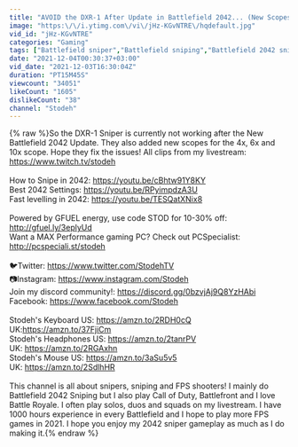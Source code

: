 ```yaml
---
title: "AVOID the DXR-1 After Update in Battlefield 2042... (New Scopes)"
image: "https:\/\/i.ytimg.com\/vi\/jHz-KGvNTRE\/hqdefault.jpg"
vid_id: "jHz-KGvNTRE"
categories: "Gaming"
tags: ["Battlefield sniper","Battlefield sniping","Battlefield 2042 sniper"]
date: "2021-12-04T00:30:37+03:00"
vid_date: "2021-12-03T16:30:04Z"
duration: "PT15M45S"
viewcount: "34051"
likeCount: "1605"
dislikeCount: "38"
channel: "Stodeh"
---
```

{% raw %}So the DXR-1 Sniper is currently not working after the New Battlefield 2042 Update. They also added new scopes for the 4x, 6x and 10x scope. Hope they fix the issues! All clips from my livestream: <a rel="nofollow" target="blank" href="https://www.twitch.tv/stodeh">https://www.twitch.tv/stodeh</a><br /><br />How to Snipe in 2042: <a rel="nofollow" target="blank" href="https://youtu.be/cBhtw91Y8KY">https://youtu.be/cBhtw91Y8KY</a><br />Best 2042 Settings: <a rel="nofollow" target="blank" href="https://youtu.be/RPyimpdzA3U">https://youtu.be/RPyimpdzA3U</a><br />Fast levelling in 2042: <a rel="nofollow" target="blank" href="https://youtu.be/TESQatXNix8">https://youtu.be/TESQatXNix8</a><br /><br />Powered by GFUEL energy, use code STOD for 10-30% off: <a rel="nofollow" target="blank" href="http://gfuel.ly/3eplyUd">http://gfuel.ly/3eplyUd</a><br />Want a MAX Performance gaming PC? Check out PCSpecialist: <a rel="nofollow" target="blank" href="http://pcspeciali.st/stodeh">http://pcspeciali.st/stodeh</a><br /><br />🐦Twitter: <a rel="nofollow" target="blank" href="https://www.twitter.com/StodehTV">https://www.twitter.com/StodehTV</a><br />📷Instagram: <a rel="nofollow" target="blank" href="https://www.instagram.com/Stodeh">https://www.instagram.com/Stodeh</a><br />Join my discord community!: <a rel="nofollow" target="blank" href="https://discord.gg/0bzvjAj9Q8YzHAbi">https://discord.gg/0bzvjAj9Q8YzHAbi</a><br />Facebook: <a rel="nofollow" target="blank" href="https://www.facebook.com/Stodeh">https://www.facebook.com/Stodeh</a><br /><br />Stodeh's Keyboard US: <a rel="nofollow" target="blank" href="https://amzn.to/2RDH0cQ">https://amzn.to/2RDH0cQ</a><br />UK:<a rel="nofollow" target="blank" href="https://amzn.to/37FjiCm">https://amzn.to/37FjiCm</a><br />Stodeh's Headphones US: <a rel="nofollow" target="blank" href="https://amzn.to/2tanrPV">https://amzn.to/2tanrPV</a><br />UK: <a rel="nofollow" target="blank" href="https://amzn.to/2RGAxhn">https://amzn.to/2RGAxhn</a><br />Stodeh's Mouse US: <a rel="nofollow" target="blank" href="https://amzn.to/3aSu5v5">https://amzn.to/3aSu5v5</a><br />UK: <a rel="nofollow" target="blank" href="https://amzn.to/2SdlhHR">https://amzn.to/2SdlhHR</a><br /><br />This channel is all about snipers, sniping and FPS shooters! I mainly do Battlefield 2042 Sniping but I also play Call of Duty, Battlefront and I love Battle Royale. I often play solos, duos and squads on my livestream. I have 1000 hours experience in every Battlefield and I hope to play more FPS games in 2021. I hope you enjoy my 2042 sniper gameplay as much as I do making it.{% endraw %}

